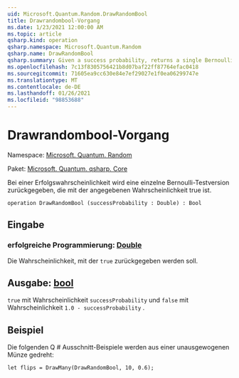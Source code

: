 ```yaml
---
uid: Microsoft.Quantum.Random.DrawRandomBool
title: Drawrandombool-Vorgang
ms.date: 1/23/2021 12:00:00 AM
ms.topic: article
qsharp.kind: operation
qsharp.namespace: Microsoft.Quantum.Random
qsharp.name: DrawRandomBool
qsharp.summary: Given a success probability, returns a single Bernoulli trial that is true with the given probability.
ms.openlocfilehash: 7c13f8305756421b8d07baf22ff87764efac0418
ms.sourcegitcommit: 71605ea9cc630e84e7ef29027e1f0ea06299747e
ms.translationtype: MT
ms.contentlocale: de-DE
ms.lasthandoff: 01/26/2021
ms.locfileid: "98853688"
---
```

# <a name="drawrandombool-operation"></a>Drawrandombool-Vorgang

Namespace: [Microsoft. Quantum. Random](xref:Microsoft.Quantum.Random)

Paket: [Microsoft. Quantum. qsharp. Core](https://nuget.org/packages/Microsoft.Quantum.QSharp.Core)


Bei einer Erfolgswahrscheinlichkeit wird eine einzelne Bernoulli-Testversion zurückgegeben, die mit der angegebenen Wahrscheinlichkeit true ist.

```qsharp
operation DrawRandomBool (successProbability : Double) : Bool
```


## <a name="input"></a>Eingabe

### <a name="successprobability--double"></a>erfolgreiche Programmierung: [Double](xref:microsoft.quantum.lang-ref.double)

Die Wahrscheinlichkeit, mit der `true` zurückgegeben werden soll.



## <a name="output--bool"></a>Ausgabe: [bool](xref:microsoft.quantum.lang-ref.bool)

`true` mit Wahrscheinlichkeit `successProbability` und `false` mit Wahrscheinlichkeit `1.0 - successProbability` .

## <a name="example"></a>Beispiel

Die folgenden Q # Ausschnitt-Beispiele werden aus einer unausgewogenen Münze gedreht:

```qsharp
let flips = DrawMany(DrawRandomBool, 10, 0.6);
```